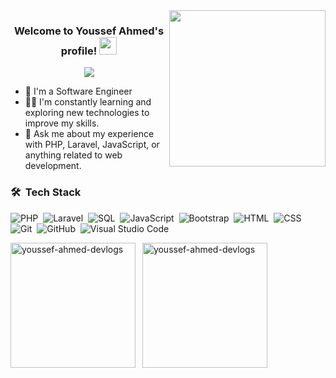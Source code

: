 <img width="250" align="right" src="https://c.tenor.com/_DOBjnGspYAAAAAM/code-coding.gif">

<h3 align="center">
  Welcome to Youssef Ahmed's profile!
  <img src="https://media.giphy.com/media/hvRJCLFzcasrR4ia7z/giphy.gif" width="28">
</h3>

<!-- Typing SVG by DenverCoder1 - https://github.com/DenverCoder1/readme-typing-svg -->
<p align="center">
  <a href="https://github.com/DenverCoder1/readme-typing-svg"><img src="https://readme-typing-svg.herokuapp.com/?lines=Full-stack%20web%20developer;Always%20learning%20new%20things&font=Fira%20Code&center=true&width=440&height=45&color=f75c7e&vCenter=true&size=22"></a>
</p> 

- 🏢 I'm a Software Engineer
- 👨‍💻 I'm constantly learning and exploring new technologies to improve my skills.
- 💬 Ask me about my experience with PHP, Laravel, JavaScript, or anything related to web development.

### 🛠 &nbsp;Tech Stack
![PHP](https://img.shields.io/badge/-PHP-F1F1F1?style=flat&logo=php)&nbsp;
![Laravel](https://img.shields.io/badge/-Laravel-F1F1F1?style=flat&logo=laravel)&nbsp;
![SQL](https://img.shields.io/badge/-SQL-F1F1F1?style=flat&logo=mysql)&nbsp;
![JavaScript](https://img.shields.io/badge/-JavaScript-F1F1F1?style=flat&logo=javascript)&nbsp;
![Bootstrap](https://img.shields.io/badge/-Bootstrap-F1F1F1?style=flat&logo=bootstrap&logoColor=563D7C)&nbsp;
![HTML](https://img.shields.io/badge/-HTML-F1F1F1?style=flat&logo=HTML5)&nbsp;
![CSS](https://img.shields.io/badge/-CSS-F1F1F1?style=flat&logo=CSS3&logoColor=1572B6)&nbsp;
![Git](https://img.shields.io/badge/-Git-F1F1F1?style=flat&logo=git)&nbsp;
![GitHub](https://img.shields.io/badge/-GitHub-F1F1F1?style=flat&logo=github)&nbsp;
![Visual Studio Code](https://img.shields.io/badge/-Visual%20Studio%20Code-F1F1F1?style=flat&logo=visual-studio-code&logoColor=007ACC)&nbsp;

<p align="center">
  <p>
  <img align="left" src="https://github-readme-stats.vercel.app/api/top-langs?username=youssef-ahmed-devlogs&show_icons=true&locale=en&layout=compact" alt="youssef-ahmed-devlogs" height="200" />
</p>

<p>
  &nbsp;
  <img align="center" src="https://github-readme-stats.vercel.app/api?username=youssef-ahmed-devlogs&show_icons=true&locale=en" alt="youssef-ahmed-devlogs" height="200"/>
</p>
</p>
